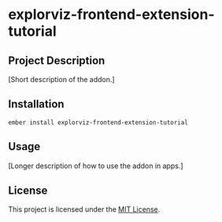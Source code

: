 explorviz-frontend-extension-tutorial
==============================================================================

## Project Description

[Short description of the addon.]

## Installation

```
ember install explorviz-frontend-extension-tutorial
```


## Usage

[Longer description of how to use the addon in apps.]


## License

This project is licensed under the [MIT License](LICENSE.md).
